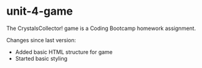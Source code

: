 # unit-4-game
The CrystalsCollector! game is a Coding Bootcamp homework assignment.

Changes since last version:
- Added basic HTML structure for game
- Started basic styling
